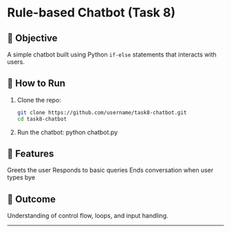 # Rule-based Chatbot (Task 8)

## 📌 Objective
A simple chatbot built using Python `if-else` statements that interacts with users.

## 🚀 How to Run
1. Clone the repo:
   ```bash
   git clone https://github.com/username/task8-chatbot.git
   cd task8-chatbot

2. Run the chatbot:
python chatbot.py

## 🎯 Features
Greets the user
Responds to basic queries
Ends conversation when user types bye
## 📖 Outcome
Understanding of control flow, loops, and input handling.

---
